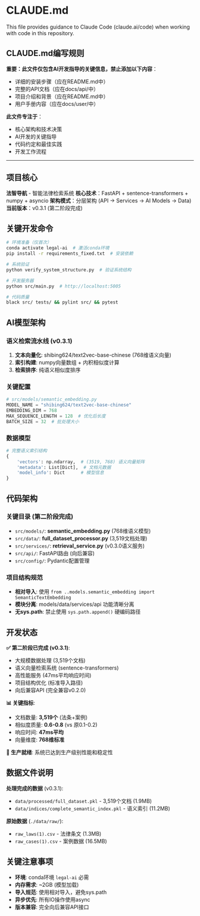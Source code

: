 # CLAUDE.md

This file provides guidance to Claude Code (claude.ai/code) when working with code in this repository.

## CLAUDE.md编写规则

**重要：此文件仅包含AI开发指导的关键信息，禁止添加以下内容**：
- 详细的安装步骤（应在README.md中）
- 完整的API文档（应在docs/api/中）
- 项目介绍和背景（应在README.md中）
- 用户手册内容（应在docs/user/中）

**此文件专注于**：
- 核心架构和技术决策
- AI开发的关键指导
- 代码约定和最佳实践
- 开发工作流程

---

## 项目核心

**法智导航** - 智能法律检索系统
**核心技术**：FastAPI + sentence-transformers + numpy + asyncio
**架构模式**：分层架构 (API → Services → AI Models → Data)
**当前版本**：v0.3.1 (第二阶段完成)

## 关键开发命令

```bash
# 环境准备（仅首次）
conda activate legal-ai  # 激活conda环境
pip install -r requirements_fixed.txt  # 安装依赖

# 系统验证
python verify_system_structure.py  # 验证系统结构

# 开发服务器
python src/main.py  # http://localhost:5005

# 代码质量
black src/ tests/ && pylint src/ && pytest
```

## AI模型架构

### 语义检索流水线 (v0.3.1)
1. **文本向量化**: shibing624/text2vec-base-chinese (768维语义向量)
2. **索引构建**: numpy向量数组 + 内积相似度计算
3. **检索排序**: 纯语义相似度排序

### 关键配置
```python
# src/models/semantic_embedding.py
MODEL_NAME = "shibing624/text2vec-base-chinese"
EMBEDDING_DIM = 768
MAX_SEQUENCE_LENGTH = 128  # 优化后长度
BATCH_SIZE = 32  # 批处理大小
```

### 数据模型
```python
# 完整语义索引结构
{
    'vectors': np.ndarray,  # (3519, 768) 语义向量矩阵
    'metadata': List[Dict],  # 文档元数据
    'model_info': Dict      # 模型信息
}
```

## 代码架构

### 关键目录 (第二阶段完成)
- `src/models/`: **semantic_embedding.py** (768维语义模型)
- `src/data/`: **full_dataset_processor.py** (3,519文档处理)
- `src/services/`: **retrieval_service.py** (v0.3.0语义服务)
- `src/api/`: FastAPI路由 (向后兼容)
- `src/config/`: Pydantic配置管理

### 项目结构规范
- **相对导入**: 使用 `from ..models.semantic_embedding import SemanticTextEmbedding`
- **模块分离**: models/data/services/api 功能清晰分离
- **无sys.path**: 禁止使用 `sys.path.append()` 硬编码路径

## 开发状态

**✅ 第二阶段已完成 (v0.3.1)**:
- 大规模数据处理 (3,519个文档)
- 语义向量检索系统 (sentence-transformers)
- 高性能服务 (47ms平均响应时间)
- 项目结构优化 (标准导入路径)
- 向后兼容API (完全兼容v0.2.0)

**📊 关键指标**:
- 文档数量: **3,519个** (法条+案例)
- 相似度质量: **0.6-0.8** (vs 原0.1-0.2)
- 响应时间: **47ms平均**
- 向量维度: **768维标准**

**🎯 生产就绪**: 系统已达到生产级别性能和稳定性

## 数据文件说明

**处理完成的数据** (v0.3.1):
- `data/processed/full_dataset.pkl` - 3,519个文档 (1.9MB)
- `data/indices/complete_semantic_index.pkl` - 语义索引 (11.2MB)

**原始数据** (`./data/raw/`):
- `raw_laws(1).csv` - 法律条文 (1.3MB)
- `raw_cases(1).csv` - 案例数据 (16.5MB)

## 关键注意事项

- **环境**: conda环境 `legal-ai` 必需
- **内存需求**: ~2GB (模型加载)
- **导入规范**: 使用相对导入，避免sys.path
- **异步优先**: 所有IO操作使用async
- **版本兼容**: 完全向后兼容API接口